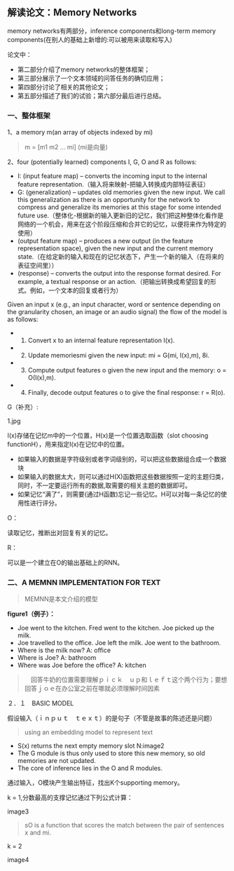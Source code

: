 ## 解读论文：Memory Networks ##

memory networks有两部分，inference components和long-term memory components(在别人的基础上新增的:可以被用来读取和写入)

论文中：

- 第二部分介绍了memory networks的整体框架；
- 第三部分展示了一个文本领域的问答任务的确切应用；
- 第四部分讨论了相关的其他论文；
- 第五部分描述了我们的试验；第六部分最后进行总结。

### 一、整体框架 ###

1、a memory m(an array of objects indexed by mi)

> m = [m1
     m2
	 ...
	 mi]
	(mi是向量)

2、four (potentially learned) components I, G, O and R as follows:

- I: (input feature map) – converts the incoming input to the internal feature representation.（输入将来映射-把输入转换成内部特征表征）
- G: (generalization) – updates old memories given the new input. We call this generalization as there is an opportunity for the network to compress and generalize its memories at this stage for some intended future use.（整体化-根据新的输入更新旧的记忆，我们把这种整体化看作是网络的一个机会，用来在这个阶段压缩和合并它的记忆，以便将来作为特定的使用）
- (output feature map) – produces a new output (in the feature representation space), given the new input and the current memory state.（在给定新的输入和现在的记忆状态下，产生一个新的输入（在将来的表征空间里））
- (response) – converts the output into the response format desired. For example, a textual
response or an action.（把输出转换成希望回复的形式。例如，一个文本的回复或者行为）

Given an input x (e.g., an input character, word or sentence depending on the granularity chosen, an image or an audio signal) the flow of the model is as follows:

- 1. Convert x to an internal feature representation I(x).
- 2. Update memoriesmi given the new input: mi = G(mi, I(x),m), 8i.
- 3. Compute output features o given the new input and the memory: o = O(I(x),m).
- 4. Finally, decode output features o to give the final response: r = R(o).

G（补充）:

1.jpg

I(x)存储在记忆m中的一个位置，H(x)是一个位置选取函数（slot choosing functionH），用来指定I(x)在记忆中的位置。

- 如果输入的数据是字符级别或者字词级别的，可以把这些数据组合成一个数据块
- 如果输入的数据太大，则可以通过H(X)函数把这些数据按照一定的主题归类，同时，不一定要运行所有的数据,取需要的相关主题的数据即可。
- 如果记忆“满了”，则需要(通过H函数)忘记一些记忆。H可以对每一条记忆的使用性进行评分。

O：

读取记忆，推断出对回复有关的记忆。

R：

可以是一个建立在O的输出基础上的RNN。

### 二、A MEMNN IMPLEMENTATION FOR TEXT ###

> MEMNN是本文介绍的模型

**figure1（例子）：**

 - Joe went to the kitchen. Fred went to the kitchen. Joe picked up the milk.
-  Joe travelled to the office. Joe left the milk. Joe went to the bathroom.
-  Where is the milk now? A: office
-  Where is Joe? A: bathroom
-  Where was Joe before the office? A: kitchen

>　回答牛奶的位置需要理解ｐｉｃｋ　ｕｐ和ｌｅｆｔ这个两个行为；要想回答ｊｏｅ在办公室之前在哪就必须理解时间因素

２．１　BASIC MODEL

假设输入（ｉｎｐｕｔ　ｔｅｘｔ）的是句子（不管是故事的陈述还是问题）

> using an embedding model to represent text

- S(x) returns the next empty memory slot N:image2
- The G module is thus only used to store this new memory, so old memories are not updated.
- The core of inference lies in the O and R modules.

通过输入，O模块产生输出特征，找出K个supporting memory。

k = 1,分数最高的支撑记忆通过下列公式计算：

image3

> sO is a function that scores the match between the pair of sentences x and mi.

k = 2

image4 